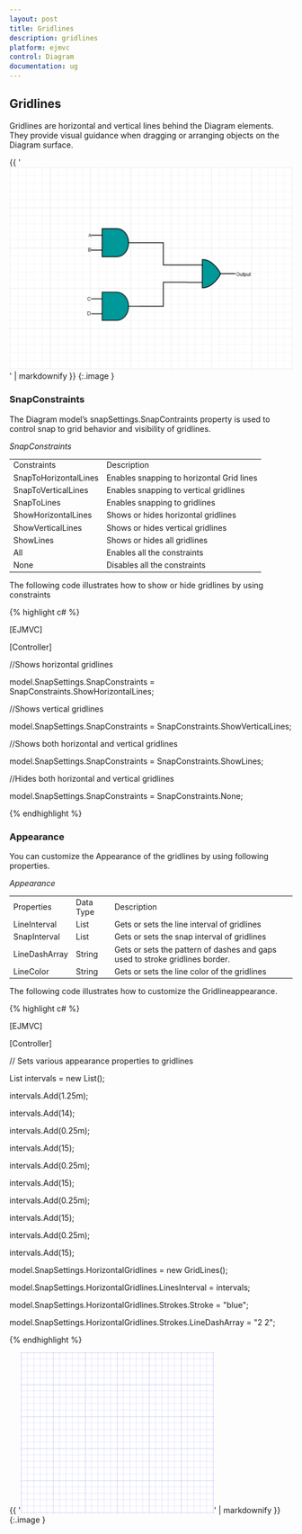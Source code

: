 ```yaml
---
layout: post
title: Gridlines
description: gridlines
platform: ejmvc
control: Diagram
documentation: ug
---
```


## Gridlines

Gridlines are horizontal and vertical lines behind the Diagram elements. They provide visual guidance when dragging or arranging objects on the Diagram surface.

{{ '![](Gridlines_images/Gridlines_img1.png)' | markdownify }}
{:.image }


### SnapConstraints

The Diagram model’s snapSettings.SnapContraints property is used to control snap to grid behavior and visibility of gridlines. 

_SnapConstraints_

<table>
<tr>
<td>
Constraints</td><td>
Description</td></tr>
<tr>
<td>
SnapToHorizontalLines</td><td>
Enables snapping to horizontal Grid lines</td></tr>
<tr>
<td>
SnapToVerticalLines</td><td>
Enables snapping to vertical gridlines</td></tr>
<tr>
<td>
SnapToLines</td><td>
Enables snapping to gridlines</td></tr>
<tr>
<td>
ShowHorizontalLines</td><td>
Shows or hides horizontal gridlines</td></tr>
<tr>
<td>
ShowVerticalLines</td><td>
Shows or hides vertical gridlines</td></tr>
<tr>
<td>
ShowLines</td><td>
Shows or hides all gridlines</td></tr>
<tr>
<td>
All</td><td>
Enables all the constraints</td></tr>
<tr>
<td>
None</td><td>
Disables all the constraints</td></tr>
</table>


The following code illustrates how to show or hide gridlines by using constraints

{% highlight c# %}

[EJMVC]

[Controller]



//Shows horizontal gridlines

model.SnapSettings.SnapConstraints = SnapConstraints.ShowHorizontalLines;

//Shows vertical gridlines

model.SnapSettings.SnapConstraints = SnapConstraints.ShowVerticalLines;

//Shows both horizontal and vertical gridlines

model.SnapSettings.SnapConstraints = SnapConstraints.ShowLines;

//Hides both horizontal and vertical gridlines

model.SnapSettings.SnapConstraints = SnapConstraints.None;



{% endhighlight %}

### Appearance

You can customize the Appearance of the gridlines by using following properties.

_Appearance_

<table>
<tr>
<td>
Properties</td><td>
Data Type</td><td>
Description</td></tr>
<tr>
<td>
LineInterval</td><td>
List<decimal></td><td>
Gets or sets the line interval of gridlines</td></tr>
<tr>
<td>
SnapInterval</td><td>
List<decimal></td><td>
Gets or sets the snap interval of gridlines</td></tr>
<tr>
<td>
LineDashArray</td><td>
String</td><td>
Gets or sets the pattern of dashes and gaps used to stroke gridlines border.</td></tr>
<tr>
<td>
LineColor</td><td>
String</td><td>
Gets or sets the line color of the gridlines</td></tr>
</table>


The following code illustrates how to customize the Gridlineappearance.

{% highlight c# %}

[EJMVC]

[Controller]

// Sets various appearance properties to gridlines

List<decimal> intervals = new List<decimal>();

intervals.Add(1.25m);

intervals.Add(14);

intervals.Add(0.25m);

intervals.Add(15);

intervals.Add(0.25m);

intervals.Add(15);

intervals.Add(0.25m);

intervals.Add(15);

intervals.Add(0.25m);

intervals.Add(15);

model.SnapSettings.HorizontalGridlines = new GridLines();

model.SnapSettings.HorizontalGridlines.LinesInterval = intervals;

model.SnapSettings.HorizontalGridlines.Strokes.Stroke = "blue";

model.SnapSettings.HorizontalGridlines.Strokes.LineDashArray = "2 2";



{% endhighlight %}



{{ '![](Gridlines_images/Gridlines_img2.png)' | markdownify }}
{:.image }


